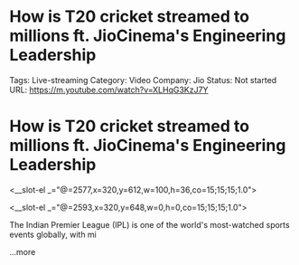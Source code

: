 # How is T20 cricket streamed to millions ft. JioCinema's Engineering Leadership

Tags: Live-streaming
Category: Video
Company: Jio
Status: Not started
URL: https://m.youtube.com/watch?v=XLHqG3KzJ7Y

# 

# **How is T20 cricket streamed to millions ft. JioCinema's Engineering Leadership**

<__slot-el _="@=2577,x=320,y=612,w=100,h=36,co=15;15;15;1.0">

<__slot-el _="@=2593,x=320,y=648,w=0,h=0,co=15;15;15;1.0">

The Indian Premier League (IPL) is one of the world's most-watched sports events globally, with mi

...more